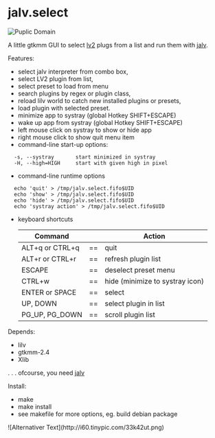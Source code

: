 jalv.select
===========

![Puplic Domain](http://freedomdefined.org/upload/2/20/Pd-button.png)

A little gtkmm GUI to select [lv2](http://lv2plug.in/) plugs from a list
and run them with [jalv](https://drobilla.net/software/jalv/). 

Features:
- select jalv interpreter from combo box,
- select LV2 plugin from list,
- select preset to load from menu
- search plugins by regex or plugin class,
- reload lilv world to catch new installed plugins or presets,
- load plugin with selected preset.
- minimize app to systray (global Hotkey SHIFT+ESCAPE)
- wake up app from systray (global Hotkey SHIFT+ESCAPE)
 - left mouse click on systray to show or hide app
 - right mouse click to show quit menu item
- command-line start-up options:
```
  -s, --systray       start minimized in systray
  -H, --high=HIGH     start with given high in pixel
```
- command-line runtime options
```
  echo 'quit' > /tmp/jalv.select.fifo$UID
  echo 'show' > /tmp/jalv.select.fifo$UID
  echo 'hide' > /tmp/jalv.select.fifo$UID
  echo 'systray action' > /tmp/jalv.select.fifo$UID
```
- keyboard shortcuts

  |   Command       |     |   Action                      |
  |-----------------|:---:|-------------------------------|
  |ALT+q or CTRL+q  |==   |quit                           |
  |ALT+r or CTRL+r  |==   |refresh plugin list            |
  |ESCAPE           |==   |deselect preset menu           |
  |CTRL+w           |==   |hide (minimize to systray icon)|
  |ENTER or SPACE   |==   |select                         |
  |UP, DOWN         |==   |select plugin in list          |
  |PG_UP, PG_DOWN   |==   |scroll plugin list             |


Depends:
- lilv
- gtkmm-2.4
- Xlib

 . . . ofcourse, you need [jalv](https://drobilla.net/software/jalv/)

Install:
- make
- make install
- see makefile for more options, eg. build debian package

<p><p\>
![Alternativer Text](http://i60.tinypic.com/33k42ut.png)
